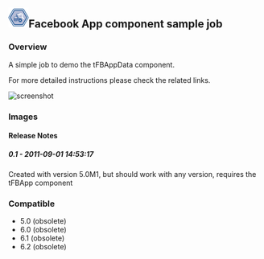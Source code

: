 ## <img src='./logo.jpg' width='40' height='40'>Facebook App component sample job

### Overview
A simple job to demo the tFBAppData component.

For more detailed instructions please check the related links.


![screenshot](https://talendforge.org/exchange/tos/upload_tos/extension-407/screenshot.jpg)
### Images




#### Release Notes

##### 0.1 - 2011-09-01 14:53:17
Created with version 5.0M1, but should work with any version, requires the tFBApp component
### Compatible
 -  5.0 (obsolete)
 -   6.0 (obsolete)
 -   6.1 (obsolete)
 -   6.2 (obsolete)